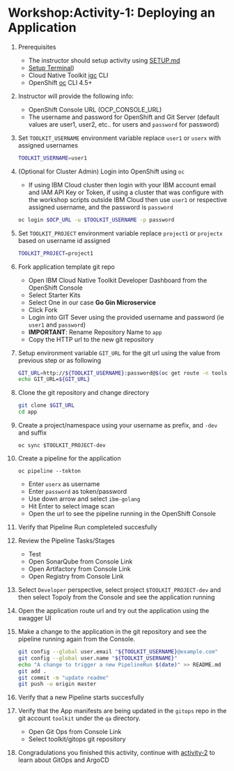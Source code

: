 # Workshop:Activity-1: Deploying an Application

1. Prerequisites
    - The instructor should setup activity using [SETUP.md](./SETUP.md)
    - [Setup Terminal](../CLI.md))
    - Cloud Native Toolkit [igc](https://www.npmjs.com/package/@ibmgaragecloud/cloud-native-toolkit-cli) CLI
    - OpenShift [oc](https://mirror.openshift.com/pub/openshift-v4/clients/oc/latest/) CLI 4.5+

1. Instructor will provide the following info:
    - OpenShift Console URL (OCP_CONSOLE_URL)
    - The username and password for OpenShift and Git Server (default values are user1, user2, etc.. for users and `password` for password)

1. Set `TOOLKIT_USERNAME` environment variable replace `user1` or `userx` with assigned usernames
    ```bash
    TOOLKIT_USERNAME=user1

    ```

1. (Optional for Cluster Admin) Login into OpenShift using `oc`
    - If using IBM Cloud cluster then login with your IBM account email and IAM API Key or Token, if using a cluster that was configure with the workshop scripts outside IBM Cloud then use `user1` or respective assigned username, and the password is `password`
    ```bash
    oc login $OCP_URL -u $TOOLKIT_USERNAME -p password
    ```

1. Set `TOOLKIT_PROJECT` environment variable replace `project1` or `projectx` based on username id assigned
    ```bash
    TOOLKIT_PROJECT=project1

    ```

1. Fork application template git repo
    - Open IBM Cloud Native Toolkit Developer Dashboard from the OpenShift Console
    - Select Starter Kits
    - Select One in our case **Go Gin Microservice**
    - Click Fork
    - Login into GIT Sever using the provided username and password (ie `user1` and `password`)
    - **IMPORTANT**: Rename Repository Name to `app`
    - Copy the HTTP url to the new git repository

1. Setup environment variable `GIT_URL` for the git url using the value from previous step or as following
    ```bash
    GIT_URL=http://${TOOLKIT_USERNAME}:password@$(oc get route -n tools gogs --template='{{.spec.host}}')/$TOOLKIT_USERNAME/app
    echo GIT_URL=${GIT_URL}

    ```

1. Clone the git repository and change directory
    ```bash
    git clone $GIT_URL
    cd app

    ```

1. Create a project/namespace using your username as prefix, and `-dev` and suffix
    ```
    oc sync $TOOLKIT_PROJECT-dev

    ```

1. Create a pipeline for the application
    ```
    oc pipeline --tekton
    ```
    - Enter `userx` as username
    - Enter `password` as token/password
    - Use down arrow and select `ibm-golang`
    - Hit Enter to select image scan
    - Open the url to see the pipeline running in the OpenShift Console

1. Verify that Pipeline Run completeled succesfully

1. Review the Pipeline Tasks/Stages
    - Test
    - Open SonarQube from Console Link
    - Open Artifactory from Console Link
    - Open Registry from Console Link

1. Select `Developer` perspective, select project `$TOOLKIT_PROJECT-dev` and then select Topoly from the Console and see the application running

1. Open the application route url and try out the application using the swagger UI

1. Make a change to the application in the git repository and see the pipeline running again from the Console.
    ```bash
    git config --global user.email "${TOOLKIT_USERNAME}@example.com"
    git config --global user.name "${TOOLKIT_USERNAME}"
    echo "A change to trigger a new PipelineRun $(date)" >> README.md
    git add .
    git commit -m "update readme"
    git push -u origin master

    ```

1. Verify that a new Pipeline starts succesfully


1. Verify that the App manifests are being updated in the `gitops` repo in the git account `toolkit` under the `qa` directory.
    - Open Git Ops from Console Link
    - Select toolkit/gitops git repository

1. Congradulations you finished this activity, continue with [activity-2](../activity-2) to learn about GitOps and ArgoCD





